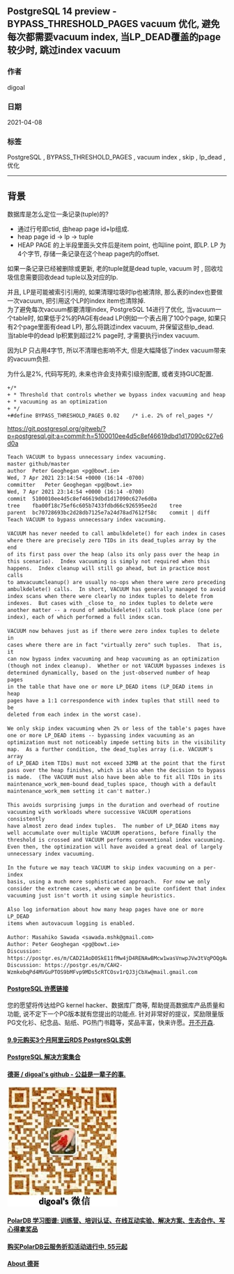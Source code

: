 ## PostgreSQL 14 preview - BYPASS_THRESHOLD_PAGES vacuum 优化, 避免每次都需要vacuum index, 当LP_DEAD覆盖的page较少时, 跳过index vacuum  
      
### 作者      
digoal      
      
### 日期      
2021-04-08       
      
### 标签      
PostgreSQL , BYPASS_THRESHOLD_PAGES , vacuum index , skip , lp_dead , 优化      
      
----      
      
## 背景    
  
数据库是怎么定位一条记录(tuple)的?  
- 通过行号即ctid, 由heap page id+lp组成.  
- heap page id -> lp -> tuple  
- HEAP PAGE 的上半段里面头文件后是item point, 也叫line point, 即LP. LP 为4个字节, 存储一条记录在这个heap page内的offset.  
  
如果一条记录已经被删除或更新, 老的tuple就是dead tuple, vacuum 时 , 回收垃圾信息需要回收dead tuple以及对应的lp.  
  
并且, LP是可能被索引引用的, 如果清理垃圾时lp也被清除, 那么表的index也要做一次vacuum, 把引用这个LP的index item也清除掉.   
为了避免每次vacuum都要清理index, PostgreSQL 14进行了优化, 当vacuum一个table时, 如果低于2%的PAGE有dead LP(例如一个表占用了100个page, 如果只有2个page里面有dead LP), 那么将跳过index vacuum, 并保留这些lp_dead.  
当table中的dead lp积累到超过2% page时, 才需要执行index vacuum.  
  
因为LP 只占用4字节, 所以不清理也影响不大, 但是大幅降低了index vacuum带来的vacuum负担.     
  
为什么是2%, 代码写死的, 未来也许会支持索引级别配置, 或者支持GUC配置.  
  
```  
+/*  
+ * Threshold that controls whether we bypass index vacuuming and heap  
+ * vacuuming as an optimization  
+ */  
+#define BYPASS_THRESHOLD_PAGES 0.02    /* i.e. 2% of rel_pages */  
```  
  
https://git.postgresql.org/gitweb/?p=postgresql.git;a=commit;h=5100010ee4d5c8ef46619dbd1d17090c627e6d0a  
  
```  
Teach VACUUM to bypass unnecessary index vacuuming.  
master github/master  
author	Peter Geoghegan <pg@bowt.ie>	  
Wed, 7 Apr 2021 23:14:54 +0000 (16:14 -0700)  
committer	Peter Geoghegan <pg@bowt.ie>	  
Wed, 7 Apr 2021 23:14:54 +0000 (16:14 -0700)  
commit	5100010ee4d5c8ef46619dbd1d17090c627e6d0a  
tree	fba00f18c75ef6c605b7433fdbd66c926595ee2d	tree  
parent	bc70728693bc2d28db7125e7a24d78ad7612f58c	commit | diff  
Teach VACUUM to bypass unnecessary index vacuuming.  
  
VACUUM has never needed to call ambulkdelete() for each index in cases  
where there are precisely zero TIDs in its dead_tuples array by the end  
of its first pass over the heap (also its only pass over the heap in  
this scenario).  Index vacuuming is simply not required when this  
happens.  Index cleanup will still go ahead, but in practice most calls  
to amvacuumcleanup() are usually no-ops when there were zero preceding  
ambulkdelete() calls.  In short, VACUUM has generally managed to avoid  
index scans when there were clearly no index tuples to delete from  
indexes.  But cases with _close to_ no index tuples to delete were  
another matter -- a round of ambulkdelete() calls took place (one per  
index), each of which performed a full index scan.  
  
VACUUM now behaves just as if there were zero index tuples to delete in  
cases where there are in fact "virtually zero" such tuples.  That is, it  
can now bypass index vacuuming and heap vacuuming as an optimization  
(though not index cleanup).  Whether or not VACUUM bypasses indexes is  
determined dynamically, based on the just-observed number of heap pages  
in the table that have one or more LP_DEAD items (LP_DEAD items in heap  
pages have a 1:1 correspondence with index tuples that still need to be  
deleted from each index in the worst case).  
  
We only skip index vacuuming when 2% or less of the table's pages have  
one or more LP_DEAD items -- bypassing index vacuuming as an  
optimization must not noticeably impede setting bits in the visibility  
map.  As a further condition, the dead_tuples array (i.e. VACUUM's array  
of LP_DEAD item TIDs) must not exceed 32MB at the point that the first  
pass over the heap finishes, which is also when the decision to bypass  
is made.  (The VACUUM must also have been able to fit all TIDs in its  
maintenance_work_mem-bound dead_tuples space, though with a default  
maintenance_work_mem setting it can't matter.)  
  
This avoids surprising jumps in the duration and overhead of routine  
vacuuming with workloads where successive VACUUM operations consistently  
have almost zero dead index tuples.  The number of LP_DEAD items may  
well accumulate over multiple VACUUM operations, before finally the  
threshold is crossed and VACUUM performs conventional index vacuuming.  
Even then, the optimization will have avoided a great deal of largely  
unnecessary index vacuuming.  
  
In the future we may teach VACUUM to skip index vacuuming on a per-index  
basis, using a much more sophisticated approach.  For now we only  
consider the extreme cases, where we can be quite confident that index  
vacuuming just isn't worth it using simple heuristics.  
  
Also log information about how many heap pages have one or more LP_DEAD  
items when autovacuum logging is enabled.  
  
Author: Masahiko Sawada <sawada.mshk@gmail.com>  
Author: Peter Geoghegan <pg@bowt.ie>  
Discussion: https://postgr.es/m/CAD21AoD0SkE11fMw4jD4RENAwBMcw1wasVnwpJVw3tVqPOQgAw@mail.gmail.com  
Discussion: https://postgr.es/m/CAH2-WzmkebqPd4MVGuPTOS9bMFvp9MDs5cRTCOsv1rQJ3jCbXw@mail.gmail.com  
```  
  
  
  
  
#### [PostgreSQL 许愿链接](https://github.com/digoal/blog/issues/76 "269ac3d1c492e938c0191101c7238216")
您的愿望将传达给PG kernel hacker、数据库厂商等, 帮助提高数据库产品质量和功能, 说不定下一个PG版本就有您提出的功能点. 针对非常好的提议，奖励限量版PG文化衫、纪念品、贴纸、PG热门书籍等，奖品丰富，快来许愿。[开不开森](https://github.com/digoal/blog/issues/76 "269ac3d1c492e938c0191101c7238216").  
  
  
#### [9.9元购买3个月阿里云RDS PostgreSQL实例](https://www.aliyun.com/database/postgresqlactivity "57258f76c37864c6e6d23383d05714ea")
  
  
#### [PostgreSQL 解决方案集合](https://yq.aliyun.com/topic/118 "40cff096e9ed7122c512b35d8561d9c8")
  
  
#### [德哥 / digoal's github - 公益是一辈子的事.](https://github.com/digoal/blog/blob/master/README.md "22709685feb7cab07d30f30387f0a9ae")
  
  
![digoal's wechat](../pic/digoal_weixin.jpg "f7ad92eeba24523fd47a6e1a0e691b59")
  
  
#### [PolarDB 学习图谱: 训练营、培训认证、在线互动实验、解决方案、生态合作、写心得拿奖品](https://www.aliyun.com/database/openpolardb/activity "8642f60e04ed0c814bf9cb9677976bd4")
  
  
#### [购买PolarDB云服务折扣活动进行中, 55元起](https://www.aliyun.com/activity/new/polardb-yunparter?userCode=bsb3t4al "e0495c413bedacabb75ff1e880be465a")
  
  
#### [About 德哥](https://github.com/digoal/blog/blob/master/me/readme.md "a37735981e7704886ffd590565582dd0")
  
